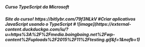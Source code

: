 <h5>Curso TypeScript da Microsoft <h5>  
Site do curso! https://bitlybr.com/79f3NLkV
#Criar aplicativos JavaScript usando o TypeScript 
#  
![image](https://external-content.duckduckgo.com/iu/?u=https%3A%2F%2Fmedia.boingboing.net%2Fwp-content%2Fuploads%2F2015%2F11%2Ftesting.gif&f=1&nofb=1)

